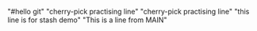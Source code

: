"#hello git"
"cherry-pick practising line" 
"cherry-pick practising line" 
"this line is for stash demo" 
"This is a line from MAIN" 
